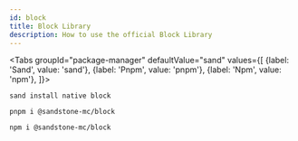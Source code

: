 ```yaml
---
id: block
title: Block Library
description: How to use the official Block Library
---
```


<Tabs
  groupId="package-manager"
  defaultValue="sand"
  values={[
    {label: 'Sand', value: 'sand'},
    {label: 'Pnpm', value: 'pnpm'},
    {label: 'Npm', value: 'npm'},
]}>
<TabItem value="sand">

```batch
sand install native block
```
</TabItem>
<TabItem value="pnpm">

```batch
pnpm i @sandstone-mc/block
```
</TabItem>
<TabItem value="npm">

```batch
npm i @sandstone-mc/block
```
</TabItem>
</Tabs>
